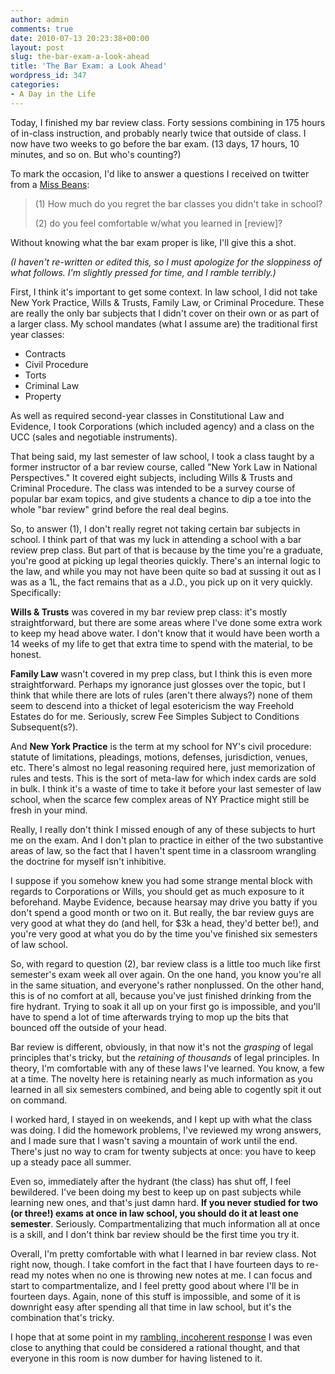 ```yaml
---
author: admin
comments: true
date: 2010-07-13 20:23:38+00:00
layout: post
slug: the-bar-exam-a-look-ahead
title: 'The Bar Exam: a Look Ahead'
wordpress_id: 347
categories:
- A Day in the Life
---
```


Today, I finished my bar review class. Forty sessions combining in 175 hours of in-class instruction, and probably nearly twice that outside of class. I now have two weeks to go before the bar exam. (13 days, 17 hours, 10 minutes, and so on. But who's counting?)

To mark the occasion, I'd like to answer a questions I received on twitter from a [Miss Beans](http://twitter.com/candybeans):

> (1) How much do you regret the bar classes you didn't take in school?
>
> (2) do you feel comfortable w/what you learned in [review]?﻿

Without knowing what the bar exam proper is like, I'll give this a shot.

_(I haven't re-written or edited this, so I must apologize for the sloppiness of what follows. I'm slightly pressed for time, and I ramble terribly.)_

First, I think it's important to get some context. In law school, I did not take New York Practice, Wills & Trusts, Family Law, or Criminal Procedure. These are really the only bar subjects that I didn't cover on their own or as part of a larger class. My school mandates (what I assume are) the traditional first year classes:
 
 * Contracts 
 * Civil Procedure
 * Torts
 * Criminal Law
 * Property

As well as required second-year classes in Constitutional Law and Evidence, I took Corporations (which included agency) and a class on the UCC (sales and negotiable instruments).

That being said, my last semester of law school, I took a class taught by a former instructor of a bar review course, called "New York Law in National Perspectives." It covered eight subjects, including Wills & Trusts and Criminal Procedure. The class was intended to be a survey course of popular bar exam topics, and give students a chance to dip a toe into the whole "bar review" grind before the real deal begins.

So, to answer (1), I don't really regret not taking certain bar subjects in school. I think part of that was my luck in attending a school with a bar review prep class. But part of that is because by the time you're a graduate, you're good at picking up legal theories quickly. There's an internal logic to the law, and while you may not have been quite so bad at sussing it out as I was as a 1L, the fact remains that as a J.D., you pick up on it very quickly. Specifically:

**Wills & Trusts** was covered in my bar review prep class: it's mostly straightforward, but there are some areas where I've done some extra work to keep my head above water. I don't know that it would have been worth a 14 weeks of my life to get that extra time to spend with the material, to be honest.

**Family Law** wasn't covered in my prep class, but I think this is even more straightforward. Perhaps my ignorance just glosses over the topic, but I think that while there are lots of rules (aren't there always?) none of them seem to descend into a thicket of legal esotericism the way Freehold Estates do for me. Seriously, screw Fee Simples Subject to Conditions Subsequent(s?).

And **New York Practice** is the term at my school for NY's civil procedure: statute of limitations, pleadings, motions, defenses, jurisdiction, venues, etc. There's almost no legal reasoning required here, just memorization of rules and tests. This is the sort of meta-law for which index cards are sold in bulk. I think it's a waste of time to take it before your last semester of law school, when the scarce few complex areas of NY Practice might still be fresh in your mind.

Really, I really don't think I missed enough of any of these subjects to hurt me on the exam. And I don't plan to practice in either of the two substantive areas of law, so the fact that I haven't spent time in a classroom wrangling the doctrine for myself isn't inhibitive. 

I suppose if you somehow knew you had some strange mental block with regards to Corporations or Wills, you should get as much exposure to it beforehand. Maybe Evidence, because hearsay may drive you batty if you don't spend a good month or two on it. But really, the bar review guys are very good at what they do (and hell, for $3k a head, they'd better be!), and you're very good at what you do by the time you've finished six semesters of law school.

So, with regard to question (2), bar review class is a little too much like first semester's exam week all over again. On the one hand, you know you're all in the same situation, and everyone's rather nonplussed. On the other hand, this is of no comfort at all, because you've just finished drinking from the fire hydrant. Trying to soak it all up on your first go is impossible, and you'll have to spend a lot of time afterwards trying to mop up the bits that bounced off the outside of your head.

Bar review is different, obviously, in that now it's not the _grasping_ of legal principles that's tricky, but the _retaining of thousands_ of legal principles. In theory, I'm comfortable with any of these laws I've learned. You know, a few at a time. The novelty here is retaining nearly as much information as you learned in all six semesters combined, and being able to cogently spit it out on command.

I worked hard, I stayed in on weekends, and I kept up with what the class was doing. I did the homework problems, I've reviewed my wrong answers, and I made sure that I wasn't saving a mountain of work until the end. There's just no way to cram for twenty subjects at once: you have to keep up a steady pace all summer.

Even so, immediately after the hydrant (the class) has shut off, I feel bewildered. I've been doing my best to keep up on past subjects while learning new ones, and that's just damn hard. **If you never studied for two (or three!) exams at once in law school, you should do it at least one semester**. Seriously. Compartmentalizing that much information all at once is a skill, and I don't think bar review should be the first time you try it.

Overall, I'm pretty comfortable with what I learned in bar review class. Not right now, though. I take comfort in the fact that I have fourteen days to re-read my notes when no one is throwing new notes at me. I can focus and start to compartmentalize, and I feel pretty good about where I'll be in fourteen days. Again, none of this stuff is impossible, and some of it is downright easy after spending all that time in law school, but it's the combination that's tricky.

I hope that at some point in my [rambling, incoherent response](http://en.wikiquote.org/wiki/Billy_Madison#Game_Show_Host) I was even close to anything that could be considered a rational thought, and that everyone in this room is now dumber for having listened to it.
